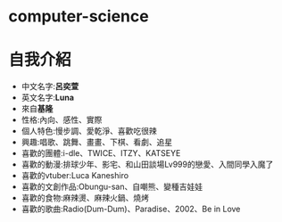 # computer-science
自我介紹
===
- 中文名字:**呂奕萱**
- 英文名字:**Luna**
- 來自**基隆**
- 性格:內向、感性、實際       
- 個人特色:慢步調、愛乾淨、喜歡吃很辣
- 興趣:唱歌、跳舞、畫畫、下棋、看劇、追星
- 喜歡的團體:i-dle、TWICE、ITZY、KATSEYE
- 喜歡的動漫:排球少年、影宅、和山田談場Lv999的戀愛、入間同學入魔了
- 喜歡的vtuber:Luca Kaneshiro
- 喜歡的文創作品:Obungu-san、自嘲熊、變種吉娃娃
- 喜歡的食物:麻辣燙、麻辣火鍋、燒烤
- 喜歡的歌曲:Radio(Dum-Dum)、Paradise、2002、Be in Love    
